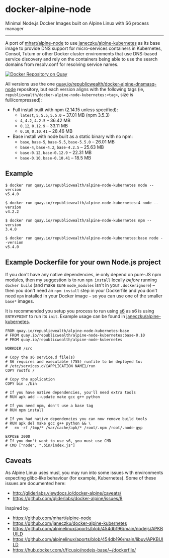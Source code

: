 # docker-alpine-node
Minimal Node.js Docker Images built on Alpine Linux with S6 process manager

---------------------------------------------------------

A port of [mhart/alpine-node](https://hub.docker.com/r/mhart/alpine-node/) to
use [janeczku/alpine-kubernetes](https://hub.docker.com/r/janeczku/alpine-kubernetes/)
as its base image
to provide DNS support for  micro-services containers in Kubernetes, Consol,
Tutum or other Docker cluster environments that use DNS-based service discovery
and rely on the containers being able to use the search domains from resolv.conf
for resolving service names.

[![Docker Repository on Quay](https://quay.io/repository/republicwealth/alpine-dnsmasq-node/status "Docker Repository on Quay")](https://quay.io/repository/republicwealth/alpine-dnsmasq-node)

All versions use the one [quay.io/republicwealth/docker-alpine-dnsmasq-node](https://quay.io/repository/republicwealth/alpine-dnsmasq-node/)
repository, but each version aligns with the following tags (ie, `republicwealth/docker-alpine-node-kubernetes:<tag>`, size is full/compressed):

- Full install built with npm (2.14.15 unless specified):
  - `latest`, `5`, `5.5`, `5.5.0` – 37.01 MB (npm 3.5.3)
  - `4`, `4.2`, `4.2.5` – 36.42 MB
  - `0.12`, `0.12.9` – 33.11 MB
  - `0.10`, `0.10.41` – 28.46 MB
- Base install with node built as a static binary with no npm:
  - `base`, `base-5`, `base-5.5`, `base-5.5.0` – 26.01 MB
  - `base-4`, `base-4.2`, `base-4.2.5` – 25.63 MB
  - `base-0.12`, `base-0.12.9` – 22.31 MB
  - `base-0.10`, `base-0.10.41` – 18.5 MB

Example
-------

    $ docker run quay.io/republicwealth/alpine-node-kubernetes node --version
    v5.4.0

    $ docker run quay.io/republicwealth/alpine-node-kubernetes:4 node --version
    v4.2.2

    $ docker run quay.io/republicwealth/alpine-node-kubernetes npm --version
    3.4.0

    $ docker run quay.io/republicwealth/alpine-node-kubernetes:base node --version
    v5.4.0

Example Dockerfile for your own Node.js project
-----------------------------------------------

If you don't have any native dependencies, ie only depend on pure-JS npm
modules, then my suggestion is to run `npm install` locally *before* running
`docker build` (and make sure `node_modules` isn't in your `.dockerignore`) –
then you don't need an `npm install` step in your Dockerfile and you don't need
`npm` installed in your Docker image – so you can use one of the smaller
`base*` images.

It is recommended you setup you process to run using [s6](http://skarnet.org/software/s6/)
as s6 is using `ENTRYPOINT` to run its `init`. Example usage can be found in
[janeczku/alpine-kubernetes](https://hub.docker.com/r/janeczku/alpine-kubernetes/).

    FROM quay.io/republicwealth/alpine-node-kubernetes:base
    # FROM quay.io/republicwealth/alpine-node-kubernetes:base-0.10
    # FROM quay.io/republicwealth/alpine-node-kubernetes

    WORKDIR /src

    # Copy the s6 service.d file(s)
    # S6 requires and executable (755) runfile to be deployed to:
    # /etc/services.d/{APPLICATION NAME}/run
    COPY rootfs /

    # Copy the application
    COPY bin ./bin

    # If you have native dependencies, you'll need extra tools
    # RUN apk add --update make gcc g++ python

    # If you need npm, don't use a base tag
    # RUN npm install

    # If you had native dependencies you can now remove build tools
    # RUN apk del make gcc g++ python && \
    #   rm -rf /tmp/* /var/cache/apk/* /root/.npm /root/.node-gyp

    EXPOSE 3000
    # If you don't want to use s6, you must use CMD
    # CMD ["node", ".bin/index.js"]

Caveats
-------

As Alpine Linux uses musl, you may run into some issues with environments
expecting glibc-like behaviour (for example, Kubernetes). Some of these issues
are documented here:

- http://gliderlabs.viewdocs.io/docker-alpine/caveats/
- https://github.com/gliderlabs/docker-alpine/issues/8

Inspired by:

- https://github.com/mhart/alpine-node
- https://github.com/janeczku/docker-alpine-kubernetes
- https://github.com/alpinelinux/aports/blob/454db196/main/nodejs/APKBUILD
- https://github.com/alpinelinux/aports/blob/454db196/main/libuv/APKBUILD
- https://hub.docker.com/r/ficusio/nodejs-base/~/dockerfile/
